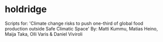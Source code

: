 # holdridge
Scripts for: 'Climate change risks to push one-third of global food production outside Safe Climatic Space' By: Matti Kummu, Matias Heino, Maija Taka, Olli Varis &amp; Daniel Viviroli
